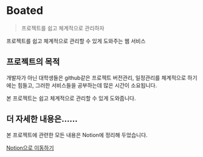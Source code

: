 # Boated
> 프로젝트를 쉽고 체계적으로 관리하자

프로젝트를 쉽고 체계적으로 관리할 수 있게 도와주는 웹 서비스

## 프로젝트의 목적

개발자가 아닌 대학생들은 github같은 프로젝트 버전관리, 일정관리를 체계적으로 하기에는 힘들고,
그러한 서비스들을 공부하는데 많은 시간이 소요됩니다.

본 프로젝트는 쉽고 체계적으로 관리할 수 있게 도와줍니다.

## 더 자세한 내용은......

본 프로젝트에 관련한 모든 내용은 Notion에 정리해 두었습니다.

[Notion으로 이동하기](https://bit.ly/3CUoNj2)
